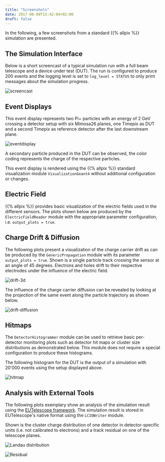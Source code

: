 ```yaml
---
title: "Screenshots"
date: 2017-08-09T15:42:04+02:00
draft: false
---
```


In the following, a few screenshots from a standard {{% allpix %}} simulation are presented.

## The Simulation Interface

Below is a short screencast of a typical simulation run with a full beam telescope and a device under test (DUT). The run is configured to produce 200 events and the logging level is set to `log_level = STATUS` to only print messages about the simulation progress.

![screencast](img/screenshots/simulationcast.gif)

## Event Displays

This event display represents two Pi+ particles with an energy of 2 GeV crossing a detector setup with six Mimosa26 planes, one Timepix as DUT and a second Timepix as reference detector after the last downstream plane.

![eventdisplay](img/screenshots/eventdisplay.png)

A secondary particle produced in the DUT can be observed, the color coding represents the charge of the respective particles.

This event display is rendered using the {{% allpix %}} standard visualization module `VisualizationGeant4` without additional configuration or changes.


## Electric Field

{{% allpix %}} provides basic visualization of the electric fields used in the different sensors. The plots shown below are produced by the `ElectricFieldReader` module with the appropriate parameter configuration, i.e. `output_plots = true`.


## Charge Drift & Diffusion

The following plots present a visualization of the charge carrier drift as can be produced by the `GenericPropagation` module with its parameter `output_plots = true`. Shown is a single particle track crossing the sensor at an angle of 45 degrees. Electrons and holes drift to their respective electrodes under the influence of the electric field.

![drift-3d](img/screenshots/eh-drift-3d.png)

The influence of the charge carrier diffusion can be revealed by looking at the projection of the same event along the particle trajectory as shown below.

![drift-diffusion](img/screenshots/eh-pairs-drift.png)

## Hitmaps

The `DetectorHistogrammer` module can be used to retrieve basic per-detector monitoring plots such as detector hit maps or cluster size distributions as demonstrated below. This module does not require a special configuration to produce these histograms.

The following histogram for the DUT is the output of a simulation with 20'000 events using the setup displayed above.

![hitmap](img/screenshots/hitmap.png)

## Analysis with External Tools

The following plots exemplary show an analysis of the simulation result using the [EUTelescope framework](http://eutelescope.web.cern.ch/). The simulation result is stored in EUTelescope's native format using the `LCIOWriter` module.

Shown is the cluster charge distribution of one detector in detector-specific units (i.e. not calibrated to electrons) and a track residual on one of the telescope planes.

![Landau distribution](img/screenshots/eutel_landau.png)

![Residual](img/screenshots/eutel_residual_x.png)
